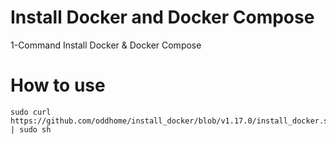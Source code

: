 # Install Docker and Docker Compose
1-Command Install Docker &amp; Docker Compose

# How to use
	sudo curl https://github.com/oddhome/install_docker/blob/v1.17.0/install_docker.sh | sudo sh
